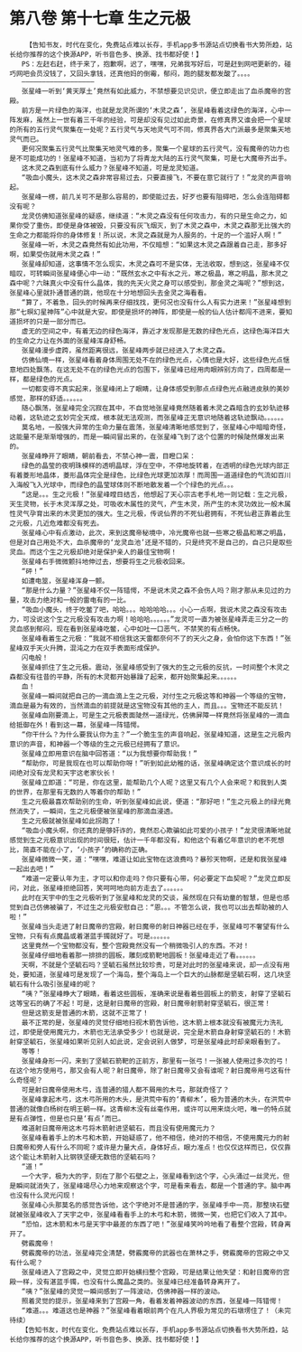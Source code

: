 # 第八卷 第十七章 生之元极
        【告知书友，时代在变化，免费站点难以长存，手机app多书源站点切换看书大势所趋，站长给你推荐的这个换源APP，听书音色多、换源、找书都好使！】
       PS：左赶右赶，终于来了，抱歉啊，迟了，嘿嘿，兄弟我写好后，可是赶到网吧更新的，碰巧网吧会员没钱了，又回头拿钱，还真他妈的倒霉，郁闷，跑的腿发都发酸了。。。。
       ——————————————————
       张星峰一听到‘黄天厚土’竟然有如此威力，不禁想要见识见识，便立即走出了血杀魔帝的宫殿。
       前方是一片绿色的海洋，也就是龙灵所谓的‘木灵之森’，张星峰看着这绿色的海洋，心中一阵发麻，虽然上一世有着三千年的经验，可是却没有见过如此奇景，在修真界又谁会把一个星球的所有的五行灵气聚集在一处呢？五行灵气与天地灵气可不同，修真界各大门派最多是聚集天地灵气而已。
       更何况聚集五行灵气比聚集天地灵气难的多，聚集一个星球的五行灵气，没有魔帝的功力也是不可能成功的！张星峰不知道，当初为了将青龙大陆的五行灵气聚集，可是七大魔帝齐出手。
       这木灵之森到底有什么威力？张星峰不知道，可是龙灵知道。
       “吸血小魔头，这木灵之森非常容易过去，只要直接飞，不要在意它就行了！”龙灵的声音响起。
       张星峰一楞，前几关可不是那么容易的，即使能过去，好歹也要有阻碍吧，怎么会连阻碍都没有呢？
       龙灵仿佛知道张星峰的疑惑，继续道：“木灵之森没有任何攻击力，有的只是生命之力，如果你受了重伤，即使是身体被毁，只要没有灰飞烟灭，到了木灵之森中，木灵之森那无比强大的生命之力都能将你的身体修复！所以说，木灵之森就是为人服务的，十足的一个滥好人啊！”
       张星峰一听，木灵之森竟然有如此功用，不仅暗想：“如果这木灵之森跟着自己走，那多好啊，如果受伤就用木灵之森！”
       张星峰却知道，这事情不怎么现实，木灵之森可不是实体，无法收取，想到这，张星峰不仅暗叹，可转瞬间张星峰便心中一动：“既然玄水之中有水之元，寒之极晶，寒之明晶，那木灵之森中呢？六昧真火中没有什么晶体，我的先天火灵之身可以感受到，那金灵之海呢？”想到这，张星峰心里就扑通普通的跳，他现在十分地想回头去金灵之海看看。
       “算了，不着急，回头的时候再来仔细找找，更何况也没有什么人有实力进来！”张星峰想到那“七暝幻星神阵”心中就是大安。即使是损坏的神阵，即使是一般的仙人估计都闯不进来，要知道损坏的只是一部分而已。
       虚无的空间之中，有着无边的绿色海洋，靠近才发现那是无数的绿色光点，这绿色海洋巨大的生命之力让在外面的张星峰浑身舒畅。
       张星峰漫步虚跨，虽然距离很远，张星峰两步就已经进入了木灵之森。
       仿佛仙境一样，张星峰看着身体周围无处不在的绿色光点，心情也是大好，这些绿色光点惬意地四处飘荡，在这无处不在的绿色光点的包围下，张星峰已经用肉眼辨别方向了，四周都是一样，都是绿色的光点。
       一切都变得不真实起来，张星峰闭上了眼睛，让身体感受到那点点绿色光点融进皮肤的美妙感觉，那样的舒适。。。。。。
       随心飘荡，张星峰完全沉寂在其中，不自觉地张星峰竟然随着着木灵之森暗含的玄妙轨迹移动着，这轨迹之玄妙完全天成，根本就无法观测，而张星峰正无意识地随着这轨迹飘动。。。。。。
       莫名地，一股强大异常的生命力量在震荡，张星峰清晰地感觉到了，张星峰心中暗暗奇怪，这能量不是渐渐增强的，而是一瞬间冒出来的，在张星峰飞到了这个位置的时候陡然爆发出来的。
       张星峰睁开了眼睛，朝前看去，不禁心神一震，目瞪口呆：
       绿色的晶莹的夜明珠模样的透明晶球，浮在空中，不停地旋转着，在透明的绿色光球内部正有着菱形地晶体，菱形晶体完全是绿色，比绿色光球更加浓厚！而周围一道道绿色的气流如百川入海般飞入光球中，而绿色的晶莹球体则不断地散发着一个个绿色的光点。。。
       “这是。。。生之元极！”张星峰瞠目结舌，他想起了天心宗古老手札地一则记载：生之元极，天生灵物，长于木灵浑厚之处，可吸收木属性的灵气，产生木灵，所产生的木灵功效比一般木属性灵气孕育出来的木灵更加的强大。生之元极，传说仙界的不死仙君拥有，不死仙君正靠着此生之元极，几近危难都没有死去。
       张星峰心中有点激动，此次，来到这魔帝秘境中，冷光魔帝也就一些寒之极晶和寒之明晶，但是对自己用处不大，血杀魔帝的‘龙灵血池’还是不错的，只是终究不是自己的，自己只是取些灵血。而这个生之元极却绝对是保护亲人的最佳宝物啊！
       张星峰右手微微颤抖地伸过去，想要将生之元极收回来。
       “砰！”
       如遭电筮，张星峰浑身一颤。
       “那是什么力量？”张星峰不仅一阵错愕，不是说木灵之森不会伤人吗？刚才那从未见过的力量，攻击力绝对和一般的雷电有的一比。
       “吸血小魔头，终于吃鳖了吧，哈哈。。。哈哈哈哈。。。小心一点啊，我说木灵之森没有攻击力，可没说这个生之元极没有攻击力啊！哈哈哈。。。。。。”龙灵可一直为被张星峰弄走三分之一的灵血感到郁闷，现在看到张星峰吃鳖，心中如吐一口恶气，不禁笑的有点畅快。
       张星峰看着生之元极：“我就不相信我这天雷都奈何不了的天火之身，会怕你这下东西！”张星峰双手天火升腾，混沌之力在双手表面形成保护。
       闪电般！
       张星峰抓住了生之元极。震动，张星峰感受到了强大的生之元极的反抗，一时间整个木灵之森都没有往昔的平静，所有的木灵都开始暴躁了起来，都开始聚集起来。。。。。。
       血！
       张星峰一瞬间就把自己的一滴血滴上生之元极，对付生之元极这等和神器一个等级的宝物，滴血是最为有效的，当然滴血的前提就是这宝物没有其他的主人，而且。。。宝物还不能反抗！
       张星峰血刚要滴上，可是生之元极表面陡然一道绿光，仿佛屏障一样竟然将张星峰的一滴血给抵御在外！看到这一幕，张星峰一阵错愕。
       “你干什么？为什么要我认你为主？”一个脆生生的声音响起，张星峰知道，这是生之元极内意识的声音，和神器一个等级的生之元极已经拥有了意识。
       张星峰立即用意识在脑中回答道：“以为我想要你帮助我！”
       “帮助你，可是我现在也可以帮助你呀！”听到如此幼稚的话，张星峰确定这个意识成长的时间绝对没有龙灵和天宇这老家伙长！
       张星峰立即道：“可是，你在这里，能帮助几个人呢？这里又有几个人会来呢？和我到人类的世界，在那里有无数的人等着你的帮助！”
       生之元极最喜欢帮助别的生命，听到张星峰如此说，便道：“那好吧！”生之元极上的绿光竟然消失了，一瞬间，生之元极便被张星峰的那滴血浸透。
       生之元极就被张星峰如此拐跑了！
       “吸血小魔头啊，你还真的是够奸诈的，竟然忍心欺骗如此可爱的小孩子！”龙灵很清晰地就感觉到生之元极意识出现的时间很短，估计一千年都没有，和他这个有着亿年意识的老不死想比，简直不能在小了，‘小孩子’的确称的正确。
       张星峰微微一笑，道：“嘿嘿，难道让如此宝物在这浪费吗？暴殄天物啊，还是和我张星峰一起出去吧！”
       “难道一定要认年为主，才可以和你走吗？你只要有心带，何必要定下血契呢？”龙灵立即反问，对此，张星峰拒绝回答，笑呵呵地向前方走去了。。。。。。
       此时在天宇中的生之元极听到了张星峰和龙灵的交谈，虽然现在只有幼童的智慧，但是也感觉到自己仿佛被骗了，不过生之元极安慰自己：“恩。。。不管怎么说，我也可以出去帮助被的人啦！”
       张星峰当头走进了射日魔帝的宫殿，射日魔帝的射日神器已经在手，张星峰可不奢望有什么宝物，只有有点魔晶或着湛蓝手镯就好了。可是。。。。。。
       这里竟然一个宝物都没有，整个宫殿竟然没有一个稍微吸引人的东西。不对！
       张星峰仔细地看着那一排排的圆板，雕刻成箭靶地圆板！张星峰走近了看。。。。。。
       天啊，不就是个坚毓石吗？坚毓石虽然比较珍贵，可是对此时的张星峰来说，却一点没有用处，要知道，张星峰可是发现了一个海岛，整个海岛上一个巨大的山脉都是坚毓石啊，这几块坚毓石有什么吸引张星峰的呢？
       “咦？”张星峰睁大了眼睛，看着这些圆板，准确来说是看着些圆板上的箭支，射穿了坚毓石这等宝石的确了不起！可是，这是射日魔帝的宫殿，射日魔帝射箭射穿坚毓石，很正常！
       但是这箭支是普通的木箭，这就不正常了！
       最不正常的是，张星峰的灵觉仔细地扫视木箭告诉他，这木箭上根本就没有被魔元力洗礼过，即使是使用魔元力，木箭也无法承受多少！也就是说，完全是木箭自身射穿坚毓石的！木箭射穿坚毓石，张星峰如果听见别人如此说，定会说别人做梦，可是张星峰此时却亲眼看到了。
       等等！
       张星峰身形一闪，来到了坚毓石箭靶的正前方，那里有一张弓！一张被人使用过多次的弓！在这个地方使用弓，那又会有人呢？射日魔帝，除了射日魔帝又会有谁呢？射日魔帝用弓这有什么奇怪呢？
       可是射日魔帝使用木弓，连普通的猎人都不屑用的木弓，那就奇怪了？
       张星峰拿起木弓，这木弓所用的木头，是洪荒中有的‘青柳木’，极为普通的木头，在洪荒中普通的就像白杨树在明王朝一样。这青柳木没有丝毫作用，或许可以用来烧火吧，唯一的特点就是有点弹性，但是也只是‘有点’而已。
       难道射日魔帝用这木弓将木箭射进坚毓石，而且没有使用魔元力？
       张星峰看着手上的木弓和木箭，开始疑惑了，他不相信，绝对的不相信，不使用魔元力的射日魔帝和旁人有什么不同呢？或许是力量大点，身体好点，眼力准点！也仅仅这样而已，仅仅靠这个能让木箭射入比钢铁坚硬无数倍的坚毓石吗？
       “道！”
       一个大字，极为大的字，刻在了那个石壁之上，张星峰看到这个字，心头涌过一丝灵光，但是瞬间就消失了，张星峰竭尽心力地来观察这个字，可是看来看去，都是一个普通的字。脑中再也没有什么灵光闪现！
       张星峰心头那莫名的感觉告诉他，这个字绝对不是普通的字，张星峰手中一亮，那整块石壁就被张星峰收入了天宇之中，张星峰看看手上的木弓和木箭，微微一笑，也把它们收入了其中。
       “恐怕，这木箭和木弓是天宇中最差的东西了吧！”张星峰笑吟吟地看了看整个宫殿，转身离开了。
       劈霰魔帝！
       劈霰魔帝的功法，张星峰完全清楚，劈霰魔帝的武器也在萧林之手，劈霰魔帝的宫殿之中又有什么呢？
       张星峰进入了宫殿之中，灵觉立即开始横扫整个宫殿，可是结果让他失望：和射日魔帝的宫殿一样，没有湛蓝手镯，也没有什么魔晶之类的。张星峰已经准备转身离开了。
       “咦？”张星峰的灵觉一瞬间感到了一阵波动，仿佛神器一样的波动。
       照着灵觉的提示，张星峰来到了宫殿一角，看着发着神器波动的东西，张星峰一阵错愕！
       “难道。。。难道这也是神器？”张星峰看着眼前两个在凡人界极为常见的石墩塄住了！（未完待续）
       【告知书友，时代在变化，免费站点难以长存，手机app多书源站点切换看书大势所趋，站长给你推荐的这个换源APP，听书音色多、换源、找书都好使！】